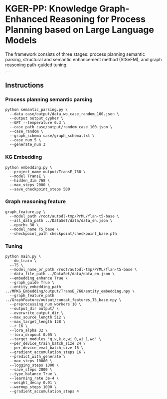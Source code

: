 # KGER-PP: Knowledge Graph-Enhanced Reasoning for Process Planning based on Large Language Models

The framework consists of three stages: process planning semantic parsing,  structural and semantic enhancement method (StSeEM), and graph reasoning path-guided tuning.

<img src="https://gitee.com/feng-xueqian/pic-go/raw/master/Figure_model_overall_flow.png" alt="Figure_model_overall_flow" style="zoom: 10%;" />

## Instructions

### Process planning semantic parsing

```shell
python semantic_parsing.py \
  --data case/output/data_wo_case_random_100.json \
  --output output_cypher \
  --GPT --temperature 0.3 \
  --case_path case/output/random_case_100.json \
  --case_random \
  --graph_schema case/graph_schema.txt \
  --case_num 5 \
  --generate_num 3
```

### KG Embedding

```shell
python embedding.py \
  --project_name output/TransE_768 \
  --model TransE \
  --hidden_dim 768 \
  --max_steps 2000 \
  --save_checkpoint_steps 500
```

### Graph reasoning feature

```shell
graph_feature.py \
  --model_path /root/autodl-tmp/PrML/flan-t5-base \
  --all_data_path ../DataSet/data/data_en.json \
  --epochs 30 \
  --model_name T5_base \
  --checkpoint_path checkpoint/checkpoint_base.pth
```

### Tuning

```shell
python main.py \
  --do_train \
  --T5 \
  --model_name_or_path /root/autodl-tmp/PrML/flan-t5-base \
  --data_file_path ../DataSet/data/data_en.json \
  --embedding_enhance True \
  --graph_guide True \
  --entity_embedding_path ../MPKG_Embedding/output/TransE_768/entity_embedding.npy \
  --graph_feature_path ../GraphFeature/output/concat_features_T5_base.npy \
  --preprocessing_num_workers 10 \
  --output_dir output/ \
  --overwrite_output_dir \
  --max_source_length 512 \
  --max_target_length 128 \
  --r 16 \
  --lora_alpha 32 \
  --lora_dropout 0.05 \
  --target_modules "q,v,k,o,wi_0,wi_1,wo" \
  --per_device_train_batch_size 24 \
  --per_device_eval_batch_size 16 \
  --gradient_accumulation_steps 16 \
  --predict_with_generate \
  --max_steps 10000 \
  --logging_steps 1000 \
  --save_steps 2000 \
  --type_balance True \
  --learning_rate 3e-4 \
  --weight_decay 0.01 \
  --warmup_steps 1000 \
  --gradient_accumulation_steps 4
```
